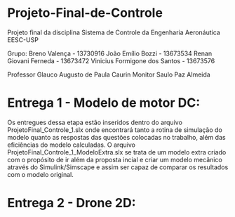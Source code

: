 # Projeto-Final-de-Controle
Projeto final da disciplina Sistema de Controle da Engenharia Aeronáutica EESC-USP

Grupo: 
Breno Valença - 13730916
João Emílio Bozzi - 13673534
Renan Giovani Ferneda - 13673472
Vinicius Formigone dos Santos - 13673576

Professor Glauco Augusto de Paula Caurin
Monitor Saulo Paz Almeida

# Entrega 1 - Modelo de motor DC:
Os entregues dessa etapa estão inseridos dentro do arquivo ProjetoFinal_Controle_1.slx onde encontrará tanto a rotina de simulação do modelo quanto as respostas das questões colocadas no trabalho, além das eficiências do modelo calculadas.
O arquivo ProjetoFinal_Controle_1_ModeloExtra.slx se trata de um modelo extra criado com o propósito de ir além da proposta incial e criar um modelo mecânico através do Simulink/Simscape e assim ser capaz de comparar os resultados com o modelo original.

# Entrega 2 - Drone 2D:


